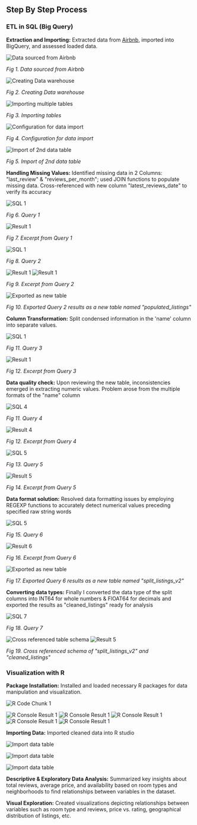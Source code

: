 ## **Step By Step Process**

### ETL in SQL (Big Query)

**Extraction and Importing:** Extracted data from [Airbnb](http://insideairbnb.com/get-the-data/), imported into BigQuery, and assessed loaded data.


![Data sourced from Airbnb](images/1.PNG)

*Fig 1. Data sourced from Airbnb*

![Creating Data warehouse](images/2.PNG)

*Fig 2. Creating Data warehouse*

![Importing multiple tables](images/3.PNG)

*Fig 3. Importing tables*

![Configuration for data import](images/4.PNG)

*Fig 4. Configuration for data import*

![Import of 2nd data table](images/5.PNG)

*Fig 5. Import of 2nd data table*

**Handling Missing Values:** Identified missing data in 2 Columns: "last_review" & "reviews_per_month"; used JOIN functions to populate missing data. Cross-referenced with new column "latest_reviews_date" to verify its accuracy

![SQL 1](images/SQL1.PNG)

*Fig 6. Query 1* 

![Result 1](images/Query_Result1.PNG)

*Fig 7. Excerpt from Query 1*

![SQL 1](images/SQL2.PNG)

*Fig 8. Query 2* 

![Result 1](images/Query_Result2.2.PNG) ![Result 1](images/Query_Result2.1.PNG)

*Fig 9. Excerpt from Query 2*

![Exported as new table](images/6.PNG)

*Fig 10. Exported Query 2 results as a new table named "populated_listings"*

**Column Transformation:** Split condensed information in the 'name' column into separate values.

![SQL 1](images/SQL3.PNG)

*Fig 11. Query 3* 

![Result 1](images/Query_Result3.PNG)

*Fig 12. Excerpt from Query 3*



**Data quality check:** Upon reviewing the new table, inconsistencies emerged in extracting numeric values. Problem arose from the multiple formats of the "name" column 

![SQL 4](images/SQL4.PNG)

*Fig 11. Query 4*

![Result 4](images/Query_Result4.PNG)

*Fig 12. Excerpt from Query 4*

![SQL 5](images/SQL5.PNG)

*Fig 13. Query 5*

![Result 5](images/Query_Result5.PNG)

*Fig 14. Excerpt from Query 5*

**Data format solution:** Resolved data formatting issues by employing REGEXP functions to accurately detect numerical values preceding specified raw string words

![SQL 5](images/SQL6.PNG)

*Fig 15. Query 6*

![Result 6](images/Query_Result6.PNG)

*Fig 16. Excerpt from Query 6*

![Exported as new table](images/8.PNG)

*Fig 17. Exported Query 6 results as a new table named "split_listings_v2"*

**Converting data types:** Finally I converted the data type of the split columns into INT64 for whole numbers & FlOAT64 for decimals and exported the results as "cleaned_listings" ready for analysis

![SQL 7](images/SQL7.PNG)

*Fig 18. Query 7*

![Cross referenced table schema](images/9.PNG) ![Result 5](images/10.PNG) 

*Fig 19. Cross referenced schema of "split_listings_v2" and "cleaned_listings"*

### Visualization with R

**Package Installation:** Installed and loaded necessary R packages for data manipulation and visualization.

![R Code Chunk 1](images/R_Code_Chunk1.PNG)

![R Console Result 1](images/R_Console_Result_1.1.PNG) ![R Console Result 1](images/R_Console_Result_1.2.PNG) ![R Console Result 1](images/R_Console_Result_1.3.PNG) ![R Console Result 1](images/R_Console_Result_1.4.PNG) ![R Console Result 1](images/R_Console_Result_1.5.PNG) 

**Importing Data:** Imported cleaned data into R studio 

![Import data table](images/11.PNG)

![Import data table](images/12.PNG)

![Import data table](images/13.PNG)

**Descriptive & Exploratory Data Analysis:** Summarized key insights about total reviews, average price, and availability based on room types and neighborhoods to find relationships between variables in the dataset.

**Visual Exploration:** Created visualizations depicting relationships between variables such as room type and reviews, price vs. rating, geographical distribution of listings, etc.
